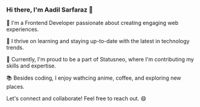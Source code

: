 ### Hi there, I'm Aadil Sarfaraz 👋

👀 I'm a Frontend Developer passionate about creating engaging web experiences.

🌱 I thrive on learning and staying up-to-date with the latest in technology trends.

💼 Currently, I'm proud to be a part of Statusneo, where I'm contributing my skills and expertise.

📚 Besides coding, I enjoy wathcing anime, coffee, and exploring new places.

Let's connect and collaborate! Feel free to reach out. 😄

